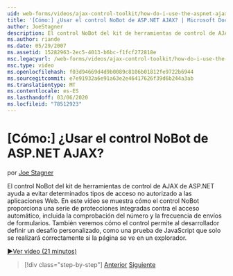 ```yaml
---
uid: web-forms/videos/ajax-control-toolkit/how-do-i-use-the-aspnet-ajax-nobot-control
title: '[Cómo:] ¿Usar el control NoBot de ASP.NET AJAX? | Microsoft Docs'
author: JoeStagner
description: El control NoBot del kit de herramientas de control de AJAX de ASP.NET ayuda a evitar determinados tipos de acceso no autorizado a las aplicaciones Web. En este vídeo, veremos cómo...
ms.author: riande
ms.date: 05/29/2007
ms.assetid: 15282963-2ec5-4013-b6bc-f1fcf272818e
msc.legacyurl: /web-forms/videos/ajax-control-toolkit/how-do-i-use-the-aspnet-ajax-nobot-control
msc.type: video
ms.openlocfilehash: f03d94669d4d9b0089c8106b01812fe9722b6944
ms.sourcegitcommit: e7e91932a6e91a63e2e46417626f39d6b244a3ab
ms.translationtype: MT
ms.contentlocale: es-ES
ms.lasthandoff: 03/06/2020
ms.locfileid: "78512923"
---
```

# <a name="how-do-i-use-the-aspnet-ajax-nobot-control"></a>[Cómo:] ¿Usar el control NoBot de ASP.NET AJAX?

por [Joe Stagner](https://github.com/JoeStagner)

El control NoBot del kit de herramientas de control de AJAX de ASP.NET ayuda a evitar determinados tipos de acceso no autorizado a las aplicaciones Web. En este vídeo se muestra cómo el control NoBot proporciona una serie de protecciones integradas contra el acceso automático, incluida la comprobación del número y la frecuencia de envíos de formularios. También veremos cómo el control permite al desarrollador definir un desafío personalizado, como una prueba de JavaScript que solo se realizará correctamente si la página se ve en un explorador.

[&#9654;Ver vídeo (21 minutos)](https://channel9.msdn.com/Blogs/ASP-NET-Site-Videos/how-do-i-use-the-aspnet-ajax-nobot-control)

> [!div class="step-by-step"]
> [Anterior](how-do-i-use-the-aspnet-ajax-mutuallyexclusive-checkbox-extender.md)
> [Siguiente](how-do-i-use-the-aspnet-ajax-listsearch-extender.md)
